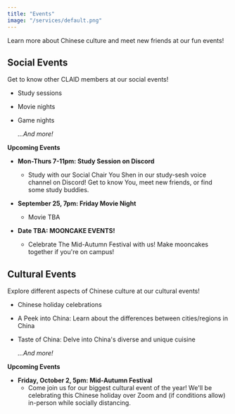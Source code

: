 ```yaml
---
title: "Events"
image: "/services/default.png"
---
```


Learn more about Chinese culture and meet new friends at our fun events!

## Social Events

Get to know other CLAID members at our social events!

- Study sessions
- Movie nights
- Game nights
    
    *...And more!*

**Upcoming Events**

- **Mon-Thurs 7-11pm: Study Session on Discord**
	- Study with our Social Chair You Shen in our study-sesh voice channel on Discord! Get to know You, meet new friends, or find some study buddies.

- **September 25, 7pm: Friday Movie Night**
    - Movie TBA

- **Date TBA: MOONCAKE EVENTS!**
	- Celebrate The Mid-Autumn Festival with us! Make mooncakes together if you're on campus!


## Cultural Events

Explore different aspects of Chinese culture at our cultural events!

- Chinese holiday celebrations
- A Peek into China: Learn about the differences between cities/regions in China
- Taste of China: Delve into China's diverse and unique cuisine
    
    *...And more!*

**Upcoming Events**

- **Friday, October 2, 5pm: Mid-Autumn Festival**
    - Come join us for our biggest cultural event of the year! We'll be celebrating this Chinese holiday over Zoom and (if conditions allow) in-person while socially distancing.
